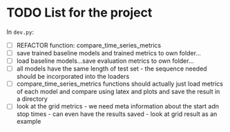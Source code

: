 # TODO List for the project

In `dev.py`:

- [ ] REFACTOR function: compare_time_series_metrics
- [ ] save trained baseline models and trained metrics to own folder...
- [ ] load baseline models...save evaluation metrics to own folder...
- [ ] all models have the same length of test set - the sequence needed should be incorporated into the loaders
- [ ] compare_time_series_metrics functions should actually just load metrics of each model and compare using latex and
  plots and save the result in a directory
- [ ] look at the grid metrics - we need meta information about the start adn stop times - can even have the results
  saved - look at grid result as an example
